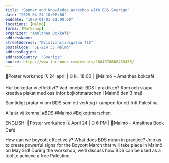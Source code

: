 ```yaml
---
title: "Banner and Knowledge Workshop with BDS Sverige"
date: "2025-04-24 18:00:00"
enddate: "1970-01-01 01:00:00"
locations: [Malmö]
forms: [Workshop]
organizer: "Amalthea Bokkafé"
addressName: 
streetAddress: "Kristianstadsgatan 41C"
postalCode: "SE-214 35 Malmö"
addressRegion:
addressCountry: "Sverige"
source: https://www.facebook.com/events/2604078606469458/
---
```

🎨Poster workshop
🗓️ 24 april | ⏰ kl. 18:00 | 📍Malmö – Amalthea bokcafé

Hur bojkottar vi effektivt? Vad innebär BDS i praktiken?
Kom och skapa kreativa plakat med oss inför bojkottmarschen i Malmö den 3 maj!

Samtidigt pratar vi om BDS som ett verktyg i kampen för ett fritt Palestina.

Alla är välkomna!
#BDS #Malmö #Bojkottmarschen

ENGLISH: 
🎨Poster workshop
🗓️ April 24 | ⏰ 6 PM | 📍Malmö – Amalthea Book Café

How can we boycott effectively? What does BDS mean in practice?
Join us to create powerful signs for the Boycott March that will take place in Malmö on May 3rd!
During the workshop, we’ll discuss how BDS can be used as a tool to achieve a free Palestine.
